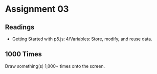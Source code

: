 # Assignment 03

## Readings
- Getting Started with p5.js: 4/Variables: Store, modify, and reuse data.

## 1000 Times
Draw something(s) 1,000+ times onto the screen.
